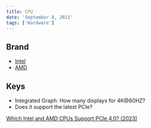 ```yaml
---
title: CPU
date: 'September 8, 2021'
tags: ['Hardware']
---
```


## Brand

- [Intel](https://www.intel.ca/content/www/ca/en/products/docs/processors/core/11th-gen-processors.html)
- [AMD](https://www.amd.com/en/processors/ryzen)

## Keys

- Integrated Graph: How many displays for 4K@60HZ?
- Does it support the latest PCIe?

[Which Intel and AMD CPUs Support PCIe 4.0? (2023)](https://www.techreviewer.com/tech-answers/which-cpus-support-pcie-40/)
